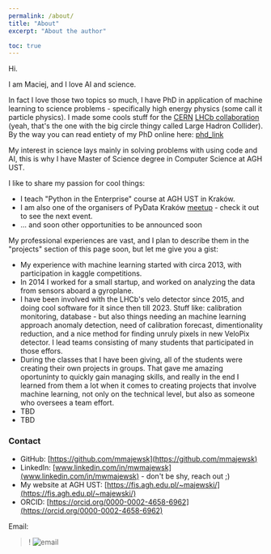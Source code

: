 ```yaml
---
permalink: /about/
title: "About"
excerpt: "About the author"

toc: true
---
```

Hi.

I am Maciej, and I love AI and science. 

In fact I love those two topics so much, I have PhD in application of machine learning to science problems - specifically high energy physics (some call it particle physics).
I made some cools stuff for the [CERN](https://home.cern/) [LHCb collaboration](http://lhcb.web.cern.ch/) (yeah, that's the one with the big circle thingy called Large Hadron Collider). 
By the way you can read entiety of my PhD online here: [phd_link](https://github.com/mmajewsk/phd_thesis_mmajewski) 

My interest in science lays mainly in solving problems with using code and AI, this is why I have Master of Science degree in Computer Science at AGH UST.

I like to share my passion for cool things:
 - I teach "Python in the Enterprise" course at AGH UST in Kraków.
 - I am also one of the organisers of PyData Kraków [meetup](https://www.meetup.com/pl-PL/PyData-Krakow/) - check it out to see the next event.
 - ... and soon other opportunities to be announced soon

My professional experiences are vast, and I plan to describe them in the "projects" section of this page soon, but let me give you a gist:
 - My experience with machine learning started with circa 2013, with participation in kaggle competitions.
 - In 2014 I worked for a small startup, and worked on analyzing the data from sensors aboard a gyroplane.
 - I have been involved with the LHCb's velo detector since 2015, and doing cool software for it since then till 2023. Stuff like: calibration monitoring, database - but also things needing an machine learning approach anomaly detection, need of calibration forecast, dimentionality reduction, and a nice method for finding unruly pixels in new VeloPix detector. I lead teams consisting of many students that participated in those effors.
 - During the classes that I have been giving, all of the students were creating their own projects in groups. That gave me amazing oportuninty to quickly gain managing skills, and really in the end I learned from them a lot when it comes to creating projects that involve machine learning, not only on the technical level, but also as someone who oversees a team effort.
 - TBD
 - TBD
 


### Contact

- GitHub: [https://github.com/mmajewsk](https://github.com/mmajewsk)
- LinkedIn: [www.linkedin.com/in/mwmajewsk](www.linkedin.com/in/mwmajewsk) - don't be shy, reach out ;)
- My website at AGH UST: [https://fis.agh.edu.pl/~majewski/](https://fis.agh.edu.pl/~majewski/)
- ORCID: [https://orcid.org/0000-0002-4658-6962](https://orcid.org/0000-0002-4658-6962)

Email:
>! ![email](https://i.imgur.com/EDjLEXK.png)

